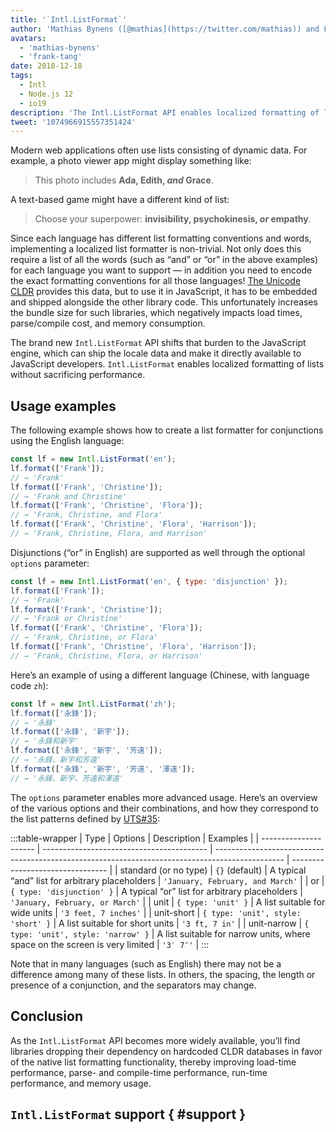 ```yaml
---
title: '`Intl.ListFormat`'
author: 'Mathias Bynens ([@mathias](https://twitter.com/mathias)) and Frank Yung-Fong Tang'
avatars:
  - 'mathias-bynens'
  - 'frank-tang'
date: 2018-12-18
tags:
  - Intl
  - Node.js 12
  - io19
description: 'The Intl.ListFormat API enables localized formatting of lists without sacrificing performance.'
tweet: '1074966915557351424'
---
```

Modern web applications often use lists consisting of dynamic data. For example, a photo viewer app might display something like:

> This photo includes **Ada, Edith, _and_ Grace**.

A text-based game might have a different kind of list:

> Choose your superpower: **invisibility, psychokinesis, _or_ empathy**.

Since each language has different list formatting conventions and words, implementing a localized list formatter is non-trivial. Not only does this require a list of all the words (such as “and” or “or” in the above examples) for each language you want to support — in addition you need to encode the exact formatting conventions for all those languages! [The Unicode CLDR](http://cldr.unicode.org/translation/lists) provides this data, but to use it in JavaScript, it has to be embedded and shipped alongside the other library code. This unfortunately increases the bundle size for such libraries, which negatively impacts load times, parse/compile cost, and memory consumption.

The brand new `Intl.ListFormat` API shifts that burden to the JavaScript engine, which can ship the locale data and make it directly available to JavaScript developers. `Intl.ListFormat` enables localized formatting of lists without sacrificing performance.

## Usage examples

The following example shows how to create a list formatter for conjunctions using the English language:

```js
const lf = new Intl.ListFormat('en');
lf.format(['Frank']);
// → 'Frank'
lf.format(['Frank', 'Christine']);
// → 'Frank and Christine'
lf.format(['Frank', 'Christine', 'Flora']);
// → 'Frank, Christine, and Flora'
lf.format(['Frank', 'Christine', 'Flora', 'Harrison']);
// → 'Frank, Christine, Flora, and Harrison'
```

Disjunctions (“or” in English) are supported as well through the optional `options` parameter:

```js
const lf = new Intl.ListFormat('en', { type: 'disjunction' });
lf.format(['Frank']);
// → 'Frank'
lf.format(['Frank', 'Christine']);
// → 'Frank or Christine'
lf.format(['Frank', 'Christine', 'Flora']);
// → 'Frank, Christine, or Flora'
lf.format(['Frank', 'Christine', 'Flora', 'Harrison']);
// → 'Frank, Christine, Flora, or Harrison'
```

Here’s an example of using a different language (Chinese, with language code `zh`):

```js
const lf = new Intl.ListFormat('zh');
lf.format(['永鋒']);
// → '永鋒'
lf.format(['永鋒', '新宇']);
// → '永鋒和新宇'
lf.format(['永鋒', '新宇', '芳遠']);
// → '永鋒、新宇和芳遠'
lf.format(['永鋒', '新宇', '芳遠', '澤遠']);
// → '永鋒、新宇、芳遠和澤遠'
```

The `options` parameter enables more advanced usage. Here’s an overview of the various options and their combinations, and how they correspond to the list patterns defined by [UTS#35](https://unicode.org/reports/tr35/tr35-general.html#ListPatterns):

:::table-wrapper
| Type                  | Options                                   | Description                                                                                     | Examples                         |
| --------------------- | ----------------------------------------- | ----------------------------------------------------------------------------------------------- | -------------------------------- |
| standard (or no type) | `{}` (default)                            | A typical “and” list for arbitrary placeholders                                                 | `'January, February, and March'` |
| or                    | `{ type: 'disjunction' }`                 | A typical “or” list for arbitrary placeholders                                                  | `'January, February, or March'`  |
| unit                  | `{ type: 'unit' }`                        | A list suitable for wide units                                                                  | `'3 feet, 7 inches'`             |
| unit-short            | `{ type: 'unit', style: 'short' }`        | A list suitable for short units                                                                 | `'3 ft, 7 in'`                   |
| unit-narrow           | `{ type: 'unit', style: 'narrow' }`       | A list suitable for narrow units, where space on the screen is very limited                     | `'3′ 7″'`                        |
:::

Note that in many languages (such as English) there may not be a difference among many of these lists. In others, the spacing, the length or presence of a conjunction, and the separators may change.

## Conclusion

As the `Intl.ListFormat` API becomes more widely available, you’ll find libraries dropping their dependency on hardcoded CLDR databases in favor of the native list formatting functionality, thereby improving load-time performance, parse- and compile-time performance, run-time performance, and memory usage.

## `Intl.ListFormat` support { #support }

<feature-support chrome="72 /blog/v8-release-72#intl.listformat"
                 firefox="no"
                 safari="no"
                 nodejs="12 https://twitter.com/mathias/status/1120700101637353473"
                 babel="no"></feature-support>
